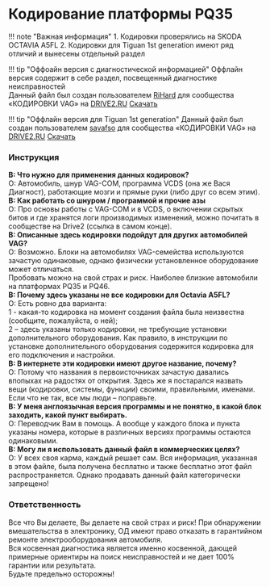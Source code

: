 # Кодирование платформы PQ35

!!! note "Важная информация"
    1. Кодировки проверялись на SKODA OCTAVIA A5FL
    2. Кодировки для Tiguan 1st generation имеют ряд отличий и вынесены отдельный раздел

!!! tip "Оффоайн версия с диагностической информацией"
    Оффлайн версия содержит в себе раздел, посвещенный диагностике неисправностей   
    Данный файл был создан пользователем [RiHard](https://www.drive2.ru/users/rihard/) для сообщества «КОДИРОВКИ VAG» на [DRIVE2.RU](https://www.drive2.ru/communities/3868/)
    [Скачать](PQ35.pdf)   

!!! tip "Оффлайн версия для Tiguan 1st generation"
    Данный файл был создан пользователем [savafso](https://www.drive2.ru/users/savafso) для сообщества «КОДИРОВКИ VAG» на [DRIVE2.RU](https://www.drive2.ru/communities/3868/)
    [Скачать](PQ35_Tiguan.pdf)    
    
### Инструкция
**В: Что нужно для применения данных кодировок?**  
О: Автомобиль, шнур VAG-COM, программа VCDS (она же Вася Диагност), работающие мозги и прямые руки (либо друг со всем этим).  
**В: Как работать со шнуром / программой и прочие азы**  
О: Про основы работы с VAG-COM и в VCDS, о включении скрытых битов и где хранятся логи производимых изменений, можно почитать в сообществе на Drive2 (ссылка в самом конце).  
**В: Описанные здесь кодировки подойдут для других автомобилей VAG?**  
О: Возможно. Блоки на автомобилях VAG-семейства используются зачастую одинаковые, однако физически установленное оборудование может отличаться.  
Пробовать можно на свой страх и риск. Наиболее близкие автомобили на платформах PQ35 и PQ46.  
**В: Почему здесь указаны не все кодировки для Octavia A5FL?**  
О: Есть ровно два варианта:   
1 - какая-то кодировка на момент создания файла была неизвестна (сообщите, пожалуйста, о ней);  
2 – здесь указаны только кодировки, не требующие установки дополнительного оборудования. Как правило, в инструкции по установке дополнительного оборудования содержится кодировка для его подключения и настройки.  
**В: В интернете эти кодировки имеют другое название, почему?**  
О: Потому что названия в первоисточниках зачастую давались впопыхах на радостях от открытия. Здесь же я постарался назвать вещи (кодировки, системы, функции) своими, правильными, именами. Если что не так, все мы люди – поправьте.  
**В: У меня англоязычная версия программы и не понятно, в какой блок заходить, какой пункт выбирать.**  
О: Переводчик Вам в помощь. А вообще у каждого блока и пункта указаны номера, которые в различных версиях программы остаются одинаковыми.  
**В: Могу ли я использовать данный файл в коммерческих целях?**  
О: У всех своя карма, каждый решает сам. Вся информация, указанная в этом файле, была получена бесплатно и также бесплатно этот файл распространяется. Однако продавать данный файл категорически запрещено!  

### Ответственность
Все что Вы делаете, Вы делаете на свой страх и риск! При обнаружении вмешательства в электронику, ОД имеют право отказать в гарантийном ремонте электрооборудования автомобиля.  
Вся косвенная диагностика является именно косвенной, дающей примерные ориентиры на поиск неисправностей и не дает 100% гарантии или результата.   
Будьте предельно осторожны!